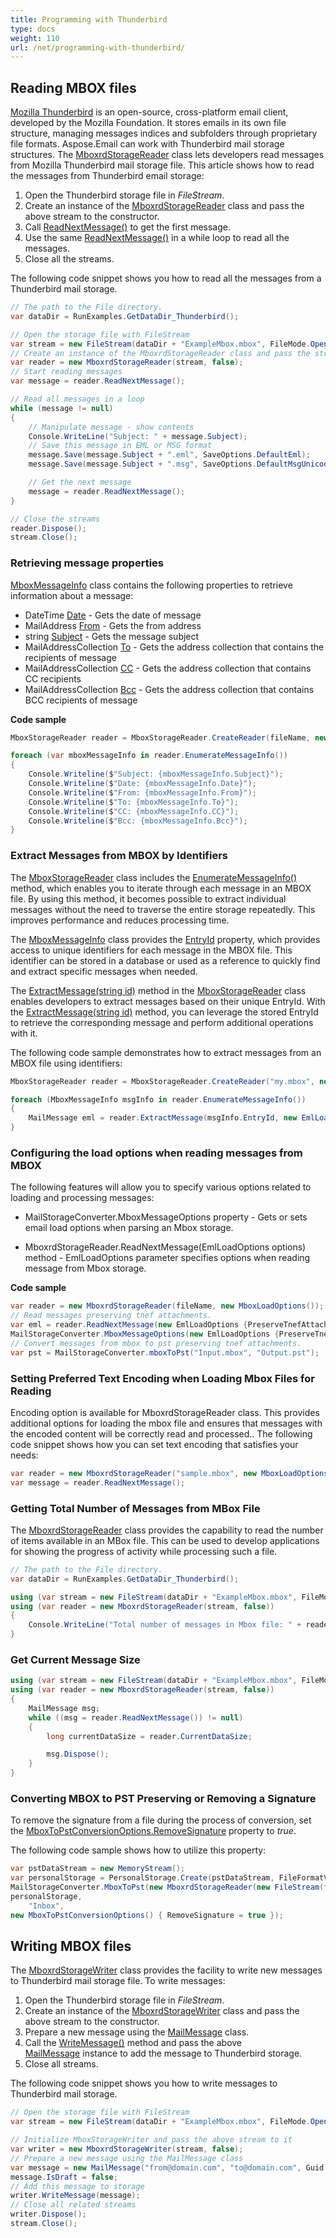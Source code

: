 ```yaml
---
title: Programming with Thunderbird
type: docs
weight: 110
url: /net/programming-with-thunderbird/
---
```



## **Reading MBOX files**

[Mozilla Thunderbird](https://www.thunderbird.net/en-US/) is an open-source, cross-platform email client, developed by the Mozilla Foundation. It stores emails in its own file structure, managing messages indices and subfolders through proprietary file formats. Aspose.Email can work with Thunderbird mail storage structures. The [MboxrdStorageReader](https://reference.aspose.com/email/net/aspose.email.storage.mbox/mboxrdstoragereader/) class lets developers read messages from Mozilla Thunderbird mail storage file. This article shows how to read the messages from Thunderbird email storage:

1. Open the Thunderbird storage file in *FileStream*.
1. Create an instance of the [MboxrdStorageReader](https://reference.aspose.com/email/net/aspose.email.storage.mbox/mboxrdstoragereader/) class and pass the above stream to the constructor.
1. Call [ReadNextMessage()](https://reference.aspose.com/email/net/aspose.email.storage.mbox/mboxrdstoragereader/readnextmessage/#readnextmessage/) to get the first message.
1. Use the same [ReadNextMessage()](https://reference.aspose.com/email/net/aspose.email.storage.mbox/mboxrdstoragereader/readnextmessage/#readnextmessage/) in a while loop to read all the messages.
1. Close all the streams.

The following code snippet shows you how to read all the messages from a Thunderbird mail storage.

```cs
// The path to the File directory.
var dataDir = RunExamples.GetDataDir_Thunderbird();

// Open the storage file with FileStream
var stream = new FileStream(dataDir + "ExampleMbox.mbox", FileMode.Open, FileAccess.Read);
// Create an instance of the MboxrdStorageReader class and pass the stream
var reader = new MboxrdStorageReader(stream, false);
// Start reading messages
var message = reader.ReadNextMessage();

// Read all messages in a loop
while (message != null)
{
    // Manipulate message - show contents
    Console.WriteLine("Subject: " + message.Subject);
    // Save this message in EML or MSG format
    message.Save(message.Subject + ".eml", SaveOptions.DefaultEml);
    message.Save(message.Subject + ".msg", SaveOptions.DefaultMsgUnicode);

    // Get the next message
    message = reader.ReadNextMessage();
}

// Close the streams
reader.Dispose();
stream.Close();
```

### **Retrieving message properties**

[MboxMessageInfo](https://reference.aspose.com/email/net/aspose.email.storage.mbox/mboxmessageinfo/#mboxmessageinfo-class) class contains the following properties to retrieve information about a message:

- DateTime [Date](https://reference.aspose.com/email/net/aspose.email.storage.mbox/mboxmessageinfo/date/#mboxmessageinfodate-property) - Gets the date of message
- MailAddress [From](https://reference.aspose.com/email/net/aspose.email.storage.mbox/mboxmessageinfo/from/#mboxmessageinfofrom-property) - Gets the from address
- string [Subject](https://reference.aspose.com/email/net/aspose.email.storage.mbox/mboxmessageinfo/subject/) - Gets the message subject
- MailAddressCollection [To](https://reference.aspose.com/email/net/aspose.email.storage.mbox/mboxmessageinfo/to/) - Gets the address collection that contains the recipients of message
- MailAddressCollection [CC](https://reference.aspose.com/email/net/aspose.email.storage.mbox/mboxmessageinfo/cc/) - Gets the address collection that contains CC recipients
- MailAddressCollection [Bcc](https://reference.aspose.com/email/net/aspose.email.storage.mbox/mboxmessageinfo/bcc/) - Gets the address collection that contains BCC recipients of message

**Code sample**

```cs
MboxStorageReader reader = MboxStorageReader.CreateReader(fileName, new MboxLoadOptions());

foreach (var mboxMessageInfo in reader.EnumerateMessageInfo())
{
    Console.Writeline($"Subject: {mboxMessageInfo.Subject}");
    Console.Writeline($"Date: {mboxMessageInfo.Date}");
    Console.Writeline($"From: {mboxMessageInfo.From}");
    Console.Writeline($"To: {mboxMessageInfo.To}");
    Console.Writeline($"CC: {mboxMessageInfo.CC}");
    Console.Writeline($"Bcc: {mboxMessageInfo.Bcc}");
}
```

### **Extract Messages from MBOX by Identifiers**

The [MboxStorageReader](https://reference.aspose.com/email/net/aspose.email.storage.mbox/mboxstoragereader/#mboxstoragereader-class) class includes the [EnumerateMessageInfo()](https://reference.aspose.com/email/net/aspose.email.storage.mbox/mboxstoragereader/enumeratemessageinfo/) method, which enables you to iterate through each message in an MBOX file. By using this method, it becomes possible to extract individual messages without the need to traverse the entire storage repeatedly. This improves performance and reduces processing time.

The [MboxMessageInfo](https://reference.aspose.com/email/net/aspose.email.storage.mbox/mboxmessageinfo/#mboxmessageinfo-class) class provides the [EntryId](https://reference.aspose.com/email/net/aspose.email.storage.mbox/mboxmessageinfo/entryid/) property, which provides access to unique identifiers for each message in the MBOX file. This identifier can be stored in a database or used as a reference to quickly find and extract specific messages when needed.

The [ExtractMessage(string id)](https://reference.aspose.com/email/net/aspose.email.storage.mbox/mboxstoragereader/extractmessage/) method in the [MboxStorageReader](https://reference.aspose.com/email/net/aspose.email.storage.mbox/mboxstoragereader/#mboxstoragereader-class) class enables developers to extract messages based on their unique EntryId. With the [ExtractMessage(string id)](https://reference.aspose.com/email/net/aspose.email.storage.mbox/mboxstoragereader/extractmessage/) method, you can leverage the stored EntryId to retrieve the corresponding message and perform additional operations with it.

The following code sample demonstrates how to extract messages from an MBOX file using identifiers:

```cs
MboxStorageReader reader = MboxStorageReader.CreateReader("my.mbox", new MboxLoadOptions());

foreach (MboxMessageInfo msgInfo in reader.EnumerateMessageInfo())
{
    MailMessage eml = reader.ExtractMessage(msgInfo.EntryId, new EmlLoadOptions());
}
```

### **Configuring the load options when reading messages from MBOX** 

The following features will allow you to specify various options related to loading and processing messages:

- MailStorageConverter.MboxMessageOptions property - Gets or sets email load options when parsing an Mbox storage.

- MboxrdStorageReader.ReadNextMessage(EmlLoadOptions options) method - EmlLoadOptions parameter specifies options when reading message from Mbox storage.

**Code sample**

```cs
var reader = new MboxrdStorageReader(fileName, new MboxLoadOptions());
// Read messages preserving tnef attachments.
var eml = reader.ReadNextMessage(new EmlLoadOptions {PreserveTnefAttachments = true});
MailStorageConverter.MboxMessageOptions(new EmlLoadOptions {PreserveTnefAttachments = true});
// Convert messages from mbox to pst preserving tnef attachments.
var pst = MailStorageConverter.mboxToPst("Input.mbox", "Output.pst");
```

### **Setting Preferred Text Encoding when Loading Mbox Files for Reading**

Encoding option is available for MboxrdStorageReader class. This provides additional options for loading the mbox file and ensures that messages with the encoded content will be correctly read and processed.. The following code snippet shows how you can set text encoding that satisfies your needs:

```cs
var reader = new MboxrdStorageReader("sample.mbox", new MboxLoadOptions() { PreferredTextEncoding = Encoding.UTF8});
var message = reader.ReadNextMessage();
```

### **Getting Total Number of Messages from MBox File**

The [MboxrdStorageReader](https://reference.aspose.com/email/net/aspose.email.storage.mbox/mboxrdstoragereader/) class provides the capability to read the number of items available in an MBox file. This can be used to develop applications for showing the progress of activity while processing such a file.

```cs
// The path to the File directory.
var dataDir = RunExamples.GetDataDir_Thunderbird();

using (var stream = new FileStream(dataDir + "ExampleMbox.mbox", FileMode.Open, FileAccess.Read))
using (var reader = new MboxrdStorageReader(stream, false))
{
    Console.WriteLine("Total number of messages in Mbox file: " + reader.GetTotalItemsCount());
}
```

### **Get Current Message Size**

```cs
using (var stream = new FileStream(dataDir + "ExampleMbox.mbox", FileMode.Open, FileAccess.Read))
using (var reader = new MboxrdStorageReader(stream, false))
{
    MailMessage msg;
    while ((msg = reader.ReadNextMessage()) != null)
    {
        long currentDataSize = reader.CurrentDataSize;

        msg.Dispose();
    }
}
```

### **Converting MBOX to PST Preserving or Removing a Signature**

To remove the signature from a file during the process of conversion, set the [MboxToPstConversionOptions.RemoveSignature](https://reference.aspose.com/email/net/aspose.email.storage/mboxtopstconversionoptions/removesignature/) property to *true*.

The following code sample shows how to utilize this property:

```cs
var pstDataStream = new MemoryStream();
var personalStorage = PersonalStorage.Create(pstDataStream, FileFormatVersion.Unicode);
MailStorageConverter.MboxToPst(new MboxrdStorageReader(new FileStream(fileName, FileMode.Open, FileAccess.Read), new MboxLoadOptions()),
personalStorage,
    "Inbox",
new MboxToPstConversionOptions() { RemoveSignature = true });
```

## **Writing MBOX files**

The [MboxrdStorageWriter](https://reference.aspose.com/email/net/aspose.email.storage.mbox/mboxrdstoragewriter/) class provides the facility to write new messages to Thunderbird mail storage file. To write messages:

1. Open the Thunderbird storage file in *FileStream*.
1. Create an instance of the [MboxrdStorageWriter](https://reference.aspose.com/email/net/aspose.email.storage.mbox/mboxrdstoragewriter/) class and pass the above stream to the constructor.
1. Prepare a new message using the [MailMessage](https://reference.aspose.com/email/net/aspose.email/mailmessage/) class.
1. Call the [WriteMessage()](https://reference.aspose.com/email/net/aspose.email.storage.mbox/mboxrdstoragewriter/writemessage/#writemessage/) method and pass the above [MailMessage](https://reference.aspose.com/email/net/aspose.email/mailmessage/) instance to add the message to Thunderbird storage.
1. Close all streams.

The following code snippet shows you how to write messages to Thunderbird mail storage.

```cs
// Open the storage file with FileStream
var stream = new FileStream(dataDir + "ExampleMbox.mbox", FileMode.Open, FileAccess.Write);

// Initialize MboxStorageWriter and pass the above stream to it
var writer = new MboxrdStorageWriter(stream, false);
// Prepare a new message using the MailMessage class
var message = new MailMessage("from@domain.com", "to@domain.com", Guid.NewGuid().ToString(), "added from Aspose.Email");
message.IsDraft = false;
// Add this message to storage
writer.WriteMessage(message);
// Close all related streams
writer.Dispose();
stream.Close();
```

